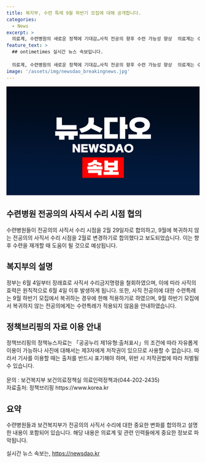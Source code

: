 ```yaml
---
title: 복지부, 수련 특례 9월 하반기 모집에 대해 공개합니다.
categories:
  - News
excerpt: >
  의료계, 수련병원의 새로운 정책에 기대감…사직 전공의 향후 수련 가능성 향상  의료계는 수련병원이 사직을 원하는 전공의들과 합의하여 사직서 수리 시점을 2월 29일로 정했다고 전했다. 복지부는 사직 전공의에 대한 수련특례를 변경해 9월에 복귀하지 않는 경우에 사직서 수리 시점이 2월로 되도록 했다. 이는 향후 수련을 재개할 때 도움이 될 것으로 예상된다.
feature_text: >
  ## ontimetimes 실시간 뉴스 속보입니다.

  의료계, 수련병원의 새로운 정책에 기대감…사직 전공의 향후 수련 가능성 향상  의료계는 수련병원이 사직을 원하는 전공의들과 합의하여 사직서 수리 시점을 2월 29일로 정했다고 전했다. 복지부는 사직 전공의에 대한 수련특례를 변경해 9월에 복귀하지 않는 경우에 사직서 수리 시점이 2월로 되도록 했다. 이는 향후 수련을 재개할 때 도움이 될 것으로 예상된다.
image: '/assets/img/newsdao_breakingnews.jpg'
---
```


<p><img src="/assets/img/newsdao_breakingnews.jpg" alt="ontimetimes 속보" /></p>

<h2 data-ke-size="size26">수련병원 전공의의 사직서 수리 시점 협의</h2>

<p>수련병원들이 전공의의 사직서 수리 시점을 2월 29일자로 합의하고, 9월에 복귀하지 않는 전공의의 사직서 수리 시점을 2월로 변경하기로 합의했다고 보도되었습니다. 이는 향후 수련을 재개할 때 도움이 될 것으로 예상됩니다.</p>

<p data-ke-size="size16"> </p>

<h2 data-ke-size="size26">복지부의 설명</h2>

<p>정부는 6월 4일부터 장래효로 사직서 수리금지명령을 철회하였으며, 이에 따라 사직의 효력은 원칙적으로 6월 4일 이후 발생하게 됩니다. 또한, 사직 전공의에 대한 수련특례는 9월 하반기 모집에서 복귀하는 경우에 한해 적용하기로 하였으며, 9월 하반기 모집에서 복귀하지 않는 전공의에게는 수련특례가 적용되지 않음을 안내하였습니다.</p>

<p data-ke-size="size16"> </p>

<h2 data-ke-size="size26">정책브리핑의 자료 이용 안내</h2>

<p>정책브리핑의 정책뉴스자료는 「공공누리 제1유형:출처표시」의 조건에 따라 자유롭게 이용이 가능하나 사진에 대해서는 제3자에게 저작권이 있으므로 사용할 수 없습니다. 따라서 기사를 이용할 때는 출처를 반드시 표기해야 하며, 위반 시 저작권법에 따라 처벌될 수 있습니다. <br><br> 
문의 : 보건복지부 보건의료정책실 의료인력정책과(044-202-2435) <br>
자료출처: 정책브리핑 https://www.korea.kr</p>

<p data-ke-size="size16"> </p>

<h2 data-ke-size="size26">요약</h2>

<p>수련병원들과 보건복지부가 전공의의 사직서 수리에 대한 중요한 변화를 합의하고 설명한 내용이 포함되어 있습니다. 해당 내용은 의료계 및 관련 인력들에게 중요한 정보로 파악됩니다.</p>
실시간 뉴스 속보는, <a href="https://newsdao.kr" rel="dofollow">https://newsdao.kr</a>


